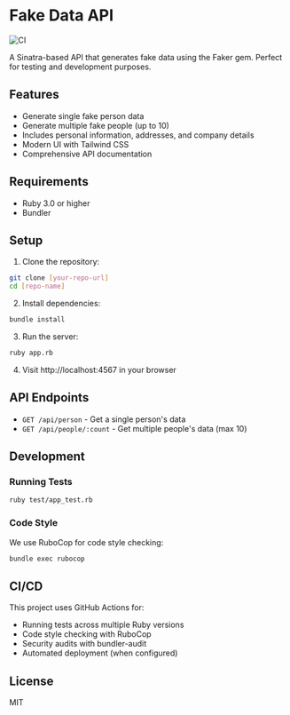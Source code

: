 # Fake Data API

![CI](https://github.com/[your-username]/[repo-name]/workflows/CI/badge.svg)

A Sinatra-based API that generates fake data using the Faker gem. Perfect for testing and development purposes.

## Features

- Generate single fake person data
- Generate multiple fake people (up to 10)
- Includes personal information, addresses, and company details
- Modern UI with Tailwind CSS
- Comprehensive API documentation

## Requirements

- Ruby 3.0 or higher
- Bundler

## Setup

1. Clone the repository:
```bash
git clone [your-repo-url]
cd [repo-name]
```

2. Install dependencies:
```bash
bundle install
```

3. Run the server:
```bash
ruby app.rb
```

4. Visit http://localhost:4567 in your browser

## API Endpoints

- `GET /api/person` - Get a single person's data
- `GET /api/people/:count` - Get multiple people's data (max 10)

## Development

### Running Tests

```bash
ruby test/app_test.rb
```

### Code Style

We use RuboCop for code style checking:

```bash
bundle exec rubocop
```

## CI/CD

This project uses GitHub Actions for:
- Running tests across multiple Ruby versions
- Code style checking with RuboCop
- Security audits with bundler-audit
- Automated deployment (when configured)

## License

MIT
